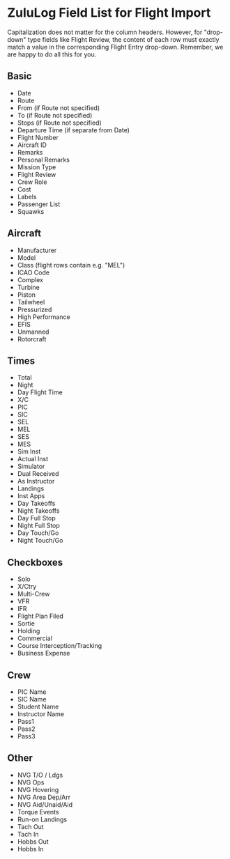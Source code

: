 # ZuluLog Field List for Flight Import

Capitalization does not matter for the column headers. However, for "drop-down" type fields like Flight Review, the content of each row must exactly match a value in the corresponding Flight Entry drop-down. Remember, we are happy to do all this for you.

## Basic

- Date
- Route
- From (if Route not specified)
- To (if Route not specified)
- Stops (if Route not specified)
- Departure Time (if separate from Date)
- Flight Number
- Aircraft ID
- Remarks
- Personal Remarks
- Mission Type
- Flight Review
- Crew Role
- Cost
- Labels
- Passenger List
- Squawks

## Aircraft

- Manufacturer
- Model
- Class (flight rows contain e.g. "MEL")
- ICAO Code
- Complex
- Turbine
- Piston
- Tailwheel
- Pressurized
- High Performance
- EFIS
- Unmanned
- Rotorcraft

## Times

- Total
- Night
- Day Flight Time
- X/C
- PIC
- SIC
- SEL
- MEL
- SES
- MES
- Sim Inst
- Actual Inst
- Simulator
- Dual Received
- As Instructor
- Landings
- Inst Apps
- Day Takeoffs
- Night Takeoffs
- Day Full Stop
- Night Full Stop
- Day Touch/Go
- Night Touch/Go

## Checkboxes

- Solo
- X/Ctry
- Multi-Crew
- VFR
- IFR
- Flight Plan Filed
- Sortie
- Holding
- Commercial
- Course Interception/Tracking
- Business Expense

## Crew

- PIC Name
- SIC Name
- Student Name
- Instructor Name
- Pass1
- Pass2
- Pass3

## Other

- NVG T/O / Ldgs
- NVG Ops
- NVG Hovering
- NVG Area Dep/Arr
- NVG Aid/Unaid/Aid
- Torque Events
- Run-on Landings
- Tach Out
- Tach In
- Hobbs Out
- Hobbs In
